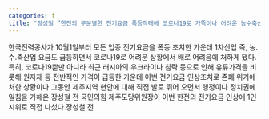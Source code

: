 ```yaml
---
categories: f
title: "장성철 “한전의 무분별한 전기요금 폭등작태에 코로나19로 가뜩이나 어려운 농수축산업 죽일거냐”"
---
```

한국전력공사가 10월1일부터 모든 업종 전기요금을 폭등 조치한 가운데 1차산업 즉, 농.수.축산업 요금도 급등하면서 코로나19로 어려운 상황에서 배로 어려움에 처하게 됐다.특히, 코로나19뿐만 아니라 최근 러시아의 우크라이나 침략 등으로 인해 유류가격을 비롯해 원자재 등 전반적인 가격이 급등한 가운데 이번 전기요금 인상조치로 존폐 위기에 처한 상황이다.그동안 제주지역 현안에 대해 직접 발로 뛰어 오면서 행정이나 정치권에 일침을 가해온 장성철 전 국민의힘 제주도당위원장이 이번 한전의 전기요금 인상에 1인 시위로 직접 나섰다.장성철 전